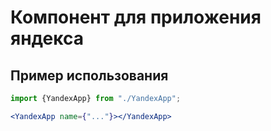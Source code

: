 # Компонент для приложения яндекса

## Пример использования

```jsx
import {YandexApp} from "./YandexApp";

<YandexApp name={"..."}></YandexApp> 
```